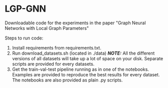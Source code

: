 # LGP-GNN
Downloadable code for the experiments in the paper "Graph Neural Networks with Local Graph Parameters"

Steps to run code:
1. Install requirements from requirements.txt.
2. Run download_datasets.sh (located in ./data) 
**_NOTE:_**  All the different versions of all datasets will take up a lot of space on your disk. Separate scripts are provided for every datasets.
3. Get the train-val-test pipeline running as in one of the notebooks. Examples are provided to reproduce the best results for every dataset. The notebooks are also provided as plain .py scripts.

